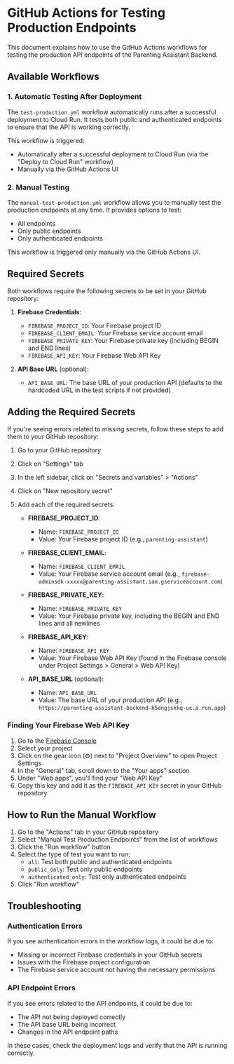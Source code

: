 # GitHub Actions for Testing Production Endpoints

This document explains how to use the GitHub Actions workflows for testing the production API endpoints of the Parenting Assistant Backend.

## Available Workflows

### 1. Automatic Testing After Deployment

The `test-production.yml` workflow automatically runs after a successful deployment to Cloud Run. It tests both public and authenticated endpoints to ensure that the API is working correctly.

This workflow is triggered:

- Automatically after a successful deployment to Cloud Run (via the "Deploy to Cloud Run" workflow)
- Manually via the GitHub Actions UI

### 2. Manual Testing

The `manual-test-production.yml` workflow allows you to manually test the production endpoints at any time. It provides options to test:

- All endpoints
- Only public endpoints
- Only authenticated endpoints

This workflow is triggered only manually via the GitHub Actions UI.

## Required Secrets

Both workflows require the following secrets to be set in your GitHub repository:

1. **Firebase Credentials**:

   - `FIREBASE_PROJECT_ID`: Your Firebase project ID
   - `FIREBASE_CLIENT_EMAIL`: Your Firebase service account email
   - `FIREBASE_PRIVATE_KEY`: Your Firebase private key (including BEGIN and END lines)
   - `FIREBASE_API_KEY`: Your Firebase Web API Key

2. **API Base URL** (optional):
   - `API_BASE_URL`: The base URL of your production API (defaults to the hardcoded URL in the test scripts if not provided)

## Adding the Required Secrets

If you're seeing errors related to missing secrets, follow these steps to add them to your GitHub repository:

1. Go to your GitHub repository
2. Click on "Settings" tab
3. In the left sidebar, click on "Secrets and variables" > "Actions"
4. Click on "New repository secret"
5. Add each of the required secrets:

   - **FIREBASE_PROJECT_ID**:

     - Name: `FIREBASE_PROJECT_ID`
     - Value: Your Firebase project ID (e.g., `parenting-assistant`)

   - **FIREBASE_CLIENT_EMAIL**:

     - Name: `FIREBASE_CLIENT_EMAIL`
     - Value: Your Firebase service account email (e.g., `firebase-adminsdk-xxxxx@parenting-assistant.iam.gserviceaccount.com`)

   - **FIREBASE_PRIVATE_KEY**:

     - Name: `FIREBASE_PRIVATE_KEY`
     - Value: Your Firebase private key, including the BEGIN and END lines and all newlines

   - **FIREBASE_API_KEY**:

     - Name: `FIREBASE_API_KEY`
     - Value: Your Firebase Web API Key (found in the Firebase console under Project Settings > General > Web API Key)

   - **API_BASE_URL** (optional):
     - Name: `API_BASE_URL`
     - Value: The base URL of your production API (e.g., `https://parenting-assistant-backend-h5engjskkq-uc.a.run.app`)

### Finding Your Firebase Web API Key

1. Go to the [Firebase Console](https://console.firebase.google.com/)
2. Select your project
3. Click on the gear icon (⚙️) next to "Project Overview" to open Project Settings
4. In the "General" tab, scroll down to the "Your apps" section
5. Under "Web apps", you'll find your "Web API Key"
6. Copy this key and add it as the `FIREBASE_API_KEY` secret in your GitHub repository

## How to Run the Manual Workflow

1. Go to the "Actions" tab in your GitHub repository
2. Select "Manual Test Production Endpoints" from the list of workflows
3. Click the "Run workflow" button
4. Select the type of test you want to run:
   - `all`: Test both public and authenticated endpoints
   - `public_only`: Test only public endpoints
   - `authenticated_only`: Test only authenticated endpoints
5. Click "Run workflow"

## Troubleshooting

### Authentication Errors

If you see authentication errors in the workflow logs, it could be due to:

- Missing or incorrect Firebase credentials in your GitHub secrets
- Issues with the Firebase project configuration
- The Firebase service account not having the necessary permissions

### API Endpoint Errors

If you see errors related to the API endpoints, it could be due to:

- The API not being deployed correctly
- The API base URL being incorrect
- Changes in the API endpoint paths

In these cases, check the deployment logs and verify that the API is running correctly.
